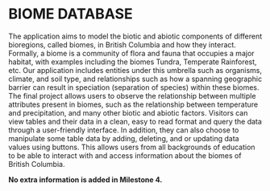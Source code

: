 # BIOME DATABASE
The application aims to model the biotic and abiotic components of different bioregions, called biomes, in British Columbia and how they interact. Formally, a biome is a community of flora and fauna that occupies a major habitat, with examples including the biomes Tundra, Temperate Rainforest, etc. Our application includes entities under this umbrella such as organisms, climate, and soil type, and relationships such as how a spanning geographic barrier can result in speciation (separation of species) within these biomes. The final project allows users to observe the relationship between multiple attributes present in biomes, such as the relationship between temperature and precipitation, and many other biotic and abiotic factors.
Visitors can view tables and their data in a clean, easy to read format and query the data through a user-friendly interface. In addition, they can also choose to manipulate some table data by adding, deleting, and or updating data values using buttons. This allows users from all backgrounds of education to be able to interact with and access information about the biomes of British Columbia.

<b> No extra information is added in Milestone 4. </b>

